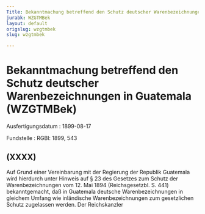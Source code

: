 ```yaml
---
Title: Bekanntmachung betreffend den Schutz deutscher Warenbezeichnungen in Guatemala
jurabk: WZGTMBek
layout: default
origslug: wzgtmbek
slug: wzgtmbek

---
```


# Bekanntmachung betreffend den Schutz deutscher Warenbezeichnungen in Guatemala (WZGTMBek)

Ausfertigungsdatum
:   1899-08-17

Fundstelle
:   RGBl: 1899, 543

## (XXXX)

Auf Grund einer Vereinbarung mit der Regierung der Republik Guatemala
wird hierdurch unter Hinweis auf § 23 des Gesetzes zum Schutz der
Warenbezeichnungen vom 12. Mai 1894 (Reichsgesetzbl. S. 441)
bekanntgemacht, daß in Guatemala deutsche Warenbezeichnungen in
gleichem Umfang wie inländische Warenbezeichnungen zum gesetzlichen
Schutz zugelassen werden.
Der Reichskanzler

